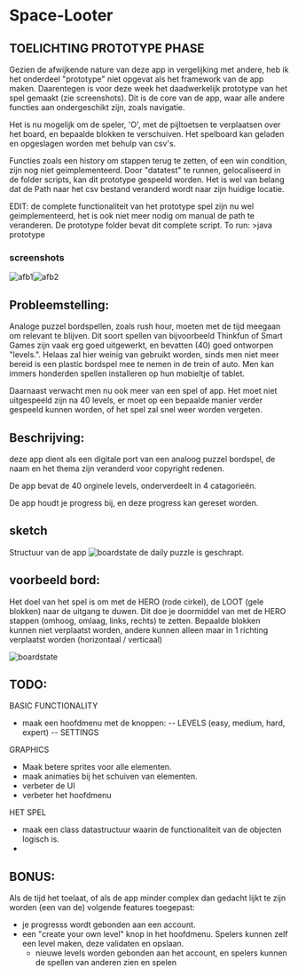 # Space-Looter

## TOELICHTING PROTOTYPE PHASE

Gezien de afwijkende nature van deze app in vergelijking met andere, heb ik het onderdeel "prototype" niet opgevat als het framework van de app maken. Daarentegen is voor deze week het daadwerkelijk prototype van het spel gemaakt (zie screenshots). Dit is de core van de app, waar alle andere functies aan ondergeschikt zijn, zoals navigatie. 

Het is nu mogelijk om de speler, 'O', met de pijltoetsen te verplaatsen over het board, en bepaalde blokken te verschuiven. Het spelboard kan geladen en opgeslagen worden met behulp van csv's. 

Functies zoals een history om stappen terug te zetten, of een win condition, zijn nog niet geimplementeerd.
Door "datatest" te runnen, gelocaliseerd in de folder scripts, kan dit prototype gespeeld worden. Het is wel van belang dat de Path naar het csv bestand veranderd wordt naar zijn huidige locatie. 

EDIT: de complete functionaliteit van het prototype spel zijn nu wel geimplementeerd, het is ook niet meer nodig om manual de path te veranderen. De prototype folder bevat dit complete script. To run: >java prototype

### screenshots 
![afb1](https://raw.githubusercontent.com/josfeenstra/Space-Looter/master/doc/documentation/cmd1.PNG)![afb2](https://raw.githubusercontent.com/josfeenstra/Space-Looter/master/doc/documentation/cmd2PNG.PNG)


## Probleemstelling:
Analoge puzzel bordspellen, zoals rush hour, moeten met de tijd meegaan om relevant te blijven. Dit soort spellen van bijvoorbeeld Thinkfun of Smart Games zijn vaak erg goed uitgewerkt, en bevatten (40) goed ontworpen "levels.". Helaas zal hier weinig van gebruikt worden, sinds men niet meer bereid is een plastic bordspel mee te nemen in de trein of auto. Men kan immers honderden spellen installeren op hun mobieltje of tablet. 

Daarnaast verwacht men nu ook meer van een spel of app. Het moet niet uitgespeeld zijn na 40 levels, er moet op een bepaalde manier verder gespeeld kunnen worden, of het spel zal snel weer worden vergeten. 

## Beschrijving:
deze app dient als een digitale port van een analoog puzzel bordspel, de naam en het thema zijn veranderd voor copyright redenen. 

De app bevat de 40 orginele levels, onderverdeelt in 4 catagorieën.

De app houdt je progress bij, en deze progress kan gereset worden. 

## sketch
Structuur van de app
![boardstate](https://raw.githubusercontent.com/josfeenstra/Space-Looter/master/doc/schets%20alles.png)
de daily puzzle is geschrapt.

## voorbeeld bord:
Het doel van het spel is om met de HERO (rode cirkel), de LOOT (gele blokken) naar de uitgang te duwen. Dit doe je doormiddel van met de HERO stappen (omhoog, omlaag, links, rechts) te zetten. Bepaalde blokken kunnen niet verplaatst worden, andere kunnen alleen maar in 1 richting verplaatst worden (horizontaal / verticaal)

![boardstate](https://raw.githubusercontent.com/josfeenstra/Space-Looter/master/doc/documentation/voorbeeld%20board.png)

## TODO: 
BASIC FUNCTIONALITY
- maak een hoofdmenu met de knoppen: 
-- LEVELS (easy, medium, hard, expert) 
-- SETTINGS 

GRAPHICS
- Maak betere sprites voor alle elementen.
- maak animaties bij het schuiven van elementen. 
- verbeter de UI
- verbeter het hoofdmenu

HET SPEL 
- maak een class datastructuur waarin de functionaliteit van de objecten logisch is.
- 

## BONUS:
Als de tijd het toelaat, of als de app minder complex dan gedacht lijkt te zijn worden (een van de) volgende features toegepast: 
- je progresss wordt gebonden aan een account.  
- een "create your own level" knop in het hoofdmenu. Spelers kunnen zelf een level maken, deze validaten en opslaan. 
  - nieuwe levels worden gebonden aan het account, en spelers kunnen de spellen van anderen zien en spelen





